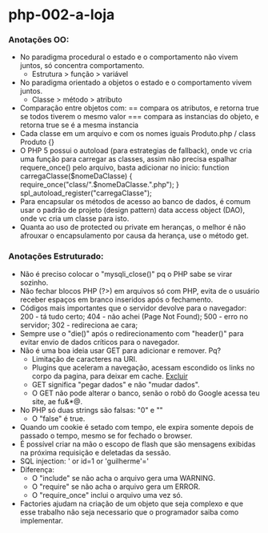 # php-002-a-loja

### Anotações OO:
- No paradigma procedural o estado e o comportamento não vivem juntos, só concentra comportamento.
    - Estrutura > função > variável
- No paradigma orientado a objetos o estado e o comportamento vivem juntos.
    - Classe > método > atributo
- Comparação entre objetos com:
    == compara os atributos, e retorna true se todos tiverem o mesmo valor
    === compara as instancias do objeto, e retorna true se é a mesma instancia
- Cada classe em um arquivo e com os nomes iguais
    Produto.php / class Produto {}
- O PHP 5 possui o autoload (para estrategias de fallback), onde vc cria uma função para carregar as classes, assim não precisa espalhar requere_once() pelo arquivo, basta adicionar no inicio:
    function carregaClasse($nomeDaClasse) {
        require_once("class/".$nomeDaClasse.".php");
    }
    spl_autoload_register("carregaClasse");
- Para encapsular os métodos de acesso ao banco de dados, é comum usar o padrão de projeto (design pattern) data access object (DAO), onde vc cria um classe para isto.
- Quanta ao uso de protected ou private em heranças, o melhor é não afrouxar o encapsulamento por causa da herança, use o método get.

### Anotações Estruturado:
- Não é preciso colocar o "mysqli_close()" pq o PHP sabe se virar sozinho.
- Não fechar blocos PHP (?>) em arquivos só com PHP, evita de o usuário receber espaços em branco inseridos após o fechamento.
- Códigos mais importantes que o servidor devolve para o navegador:
    200 - tá tudo certo;
    404 - não achei (Page Not Found);
    500 - erro no servidor;
    302 - redireciona ae cara;
- Sempre use o "die()" após o redirecionamento com "header()" para evitar envio de dados críticos para o navegador.
- Não é uma boa ideia usar GET para adicionar e remover. Pq?
    - Limitação de caracteres na URI.
    - Plugins que aceleram a navegação, acessam escondido os links no corpo da pagina, para deixar em cache.
        <a href="remove-produto.php?id=12">Excluir</a>
    - GET significa "pegar dados" e não "mudar dados".
    - O GET não pode alterar o banco, senão o robô do Google acessa teu site, ae fu&*@.
- No PHP só duas strings são falsas:
    "0" e ""
    - O "false" é true.
- Quando um cookie é setado com tempo, ele expira somente depois de passado o tempo, mesmo se for fechado o browser.
- É possível criar na mão o escopo de flash que são mensagens exibidas na próxima requisição e deletadas da sessão.
- SQL injection:
    ' or id=1  or 'guilherme'='
- Diferença:
    - O "include" se não acha o arquivo gera uma WARNING.
    - O "require" se não acha o arquivo gera um ERROR.
    - O "require_once" inclui o arquivo uma vez só.
- Factories ajudam na criação de um objeto que seja complexo e que esse trabalho não seja necessario que o programador saiba como implementar.